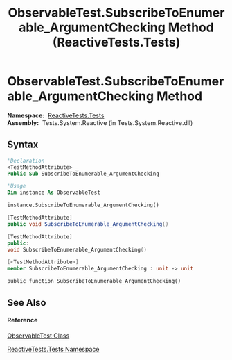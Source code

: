 ﻿---
title: ObservableTest.SubscribeToEnumerable_ArgumentChecking Method  (ReactiveTests.Tests)
TOCTitle: SubscribeToEnumerable_ArgumentChecking Method
ms:assetid: M:ReactiveTests.Tests.ObservableTest.SubscribeToEnumerable_ArgumentChecking
ms:mtpsurl: https://msdn.microsoft.com/en-us/library/reactivetests.tests.observabletest.subscribetoenumerable_argumentchecking(v=VS.103)
ms:contentKeyID: 36619357
ms.date: 06/28/2011
mtps_version: v=VS.103
f1_keywords:
- ReactiveTests.Tests.ObservableTest.SubscribeToEnumerable_ArgumentChecking
dev_langs:
- CSharp
- JScript
- VB
- FSharp
- c++
---

# ObservableTest.SubscribeToEnumerable\_ArgumentChecking Method

**Namespace:**  [ReactiveTests.Tests](hh289046\(v=vs.103\).md)  
**Assembly:**  Tests.System.Reactive (in Tests.System.Reactive.dll)

## Syntax

``` vb
'Declaration
<TestMethodAttribute> _
Public Sub SubscribeToEnumerable_ArgumentChecking
```

``` vb
'Usage
Dim instance As ObservableTest

instance.SubscribeToEnumerable_ArgumentChecking()
```

``` csharp
[TestMethodAttribute]
public void SubscribeToEnumerable_ArgumentChecking()
```

``` c++
[TestMethodAttribute]
public:
void SubscribeToEnumerable_ArgumentChecking()
```

``` fsharp
[<TestMethodAttribute>]
member SubscribeToEnumerable_ArgumentChecking : unit -> unit 
```

``` jscript
public function SubscribeToEnumerable_ArgumentChecking()
```

## See Also

#### Reference

[ObservableTest Class](hh288687\(v=vs.103\).md)

[ReactiveTests.Tests Namespace](hh289046\(v=vs.103\).md)

